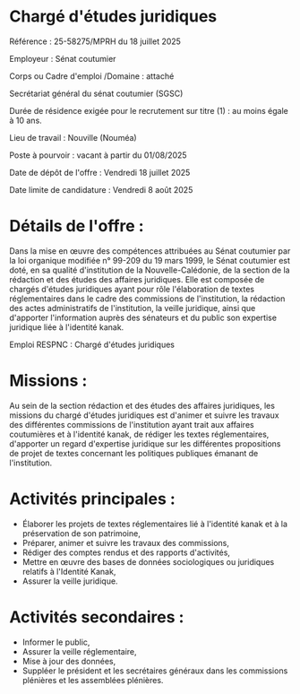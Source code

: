 
# Chargé d'études juridiques

Référence : 25-58275/MPRH du 18 juillet 2025

Employeur : Sénat coutumier

Corps ou Cadre d'emploi /Domaine : attaché

Secrétariat général du sénat coutumier (SGSC)

Durée de résidence exigée pour le recrutement sur titre (1) : au moins égale à 10 ans.

Lieu de travail : Nouville (Nouméa)

Poste à pourvoir : vacant à partir du 01/08/2025

Date de dépôt de l'offre : Vendredi 18 juillet 2025

Date limite de candidature : Vendredi 8 août 2025

# Détails de l'offre :

Dans la mise en œuvre des compétences attribuées au Sénat coutumier par la loi organique modifiée n° 99-209 du 19 mars 1999, le Sénat coutumier est doté, en sa qualité d'institution de la Nouvelle-Calédonie, de la section de la rédaction et des études des affaires juridiques. Elle est composée de chargés d'études juridiques ayant pour rôle l'élaboration de textes réglementaires dans le cadre des commissions de l'institution, la rédaction des actes administratifs de l'institution, la veille juridique, ainsi que d'apporter l'information auprès des sénateurs et du public son expertise juridique liée à l'identité kanak.

Emploi RESPNC : Chargé d'études juridiques

# Missions :

Au sein de la section rédaction et des études des affaires juridiques, les missions du chargé d'études juridiques est d'animer et suivre les travaux des différentes commissions de l'institution ayant trait aux affaires coutumières et à l'identité kanak, de rédiger les textes réglementaires, d'apporter un regard d'expertise juridique sur les différentes propositions de projet de textes concernant les politiques publiques émanant de l'institution.

# Activités principales :

- Élaborer les projets de textes réglementaires lié à l'identité kanak et à la préservation de son patrimoine,
- Préparer, animer et suivre les travaux des commissions,
- Rédiger des comptes rendus et des rapports d'activités,
- Mettre en œuvre des bases de données sociologiques ou juridiques relatifs à l'Identité Kanak,
- Assurer la veille juridique.

# Activités secondaires :

- Informer le public,
- Assurer la veille réglementaire,
- Mise à jour des données,
- Suppléer le président et les secrétaires généraux dans les commissions plénières et les assemblées plénières.


